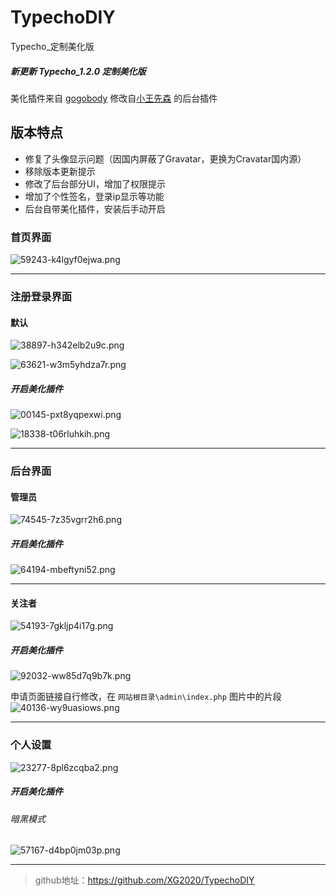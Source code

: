 # TypechoDIY
Typecho_定制美化版

##### 新更新 Typecho_1.2.0 定制美化版

美化插件来自 [gogobody](https://www.ijkxs.com) 修改自[小王先森](https://xwsir.cn) 的后台插件

## 版本特点
- 修复了头像显示问题（因国内屏蔽了Gravatar，更换为Cravatar国内源）
- 移除版本更新提示
- 修改了后台部分UI，增加了权限提示
- 增加了个性签名，登录ip显示等功能
- 后台自带美化插件，安装后手动开启

### 首页界面
![59243-k4lgyf0ejwa.png](https://www.xggm.top/usr/uploads/2022/07/1483228187.png)

----------

### 注册登录界面
#### 默认

![38897-h342elb2u9c.png](https://www.xggm.top/usr/uploads/2022/08/2696612209.png)

![63621-w3m5yhdza7r.png](https://www.xggm.top/usr/uploads/2022/08/2360912756.png)

##### 开启美化插件

![00145-pxt8yqpexwi.png](https://www.xggm.top/usr/uploads/2022/08/3299140200.png)

![18338-t06rluhkih.png](https://www.xggm.top/usr/uploads/2022/08/242667619.png)





----------

### 后台界面
#### 管理员
![74545-7z35vgrr2h6.png](https://www.xggm.top/usr/uploads/2022/07/1886522535.png)

##### 开启美化插件
![64194-mbeftyni52.png](https://www.xggm.top/usr/uploads/2022/08/1481715544.png)


----------


#### 关注者
![54193-7gkljp4i17g.png](https://www.xggm.top/usr/uploads/2022/07/2939478041.png)

##### 开启美化插件
![92032-ww85d7q9b7k.png](https://www.xggm.top/usr/uploads/2022/08/1894274718.png)


申请页面链接自行修改，在 `网站根目录\admin\index.php` 图片中的片段
![40136-wy9uasiows.png](https://www.xggm.top/usr/uploads/2022/07/2568051066.png)


----------


### 个人设置
![23277-8pl6zcqba2.png](https://www.xggm.top/usr/uploads/2022/08/566031234.png)

##### 开启美化插件
###### 暗黑模式
![57167-d4bp0jm03p.png](https://www.xggm.top/usr/uploads/2022/08/2692433688.png)

----------



> github地址：https://github.com/XG2020/TypechoDIY


